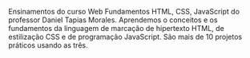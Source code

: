 Ensinamentos do curso Web Fundamentos HTML, CSS, JavaScript do professor Daniel Tapias Morales. Aprendemos o conceitos e os fundamentos da linguagem de marcação de hipertexto HTML, de estilização CSS e de programação JavaScript.
São mais de 10 projetos práticos usando as três.
